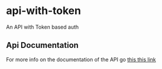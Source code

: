# api-with-token
An API with Token based auth

## Api Documentation

For more info on the documentation of the API go [this this link](https://documenter.getpostman.com/view/7191191/Szzg9ydS?version=latest)